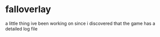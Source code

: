 # falloverlay

a little thing ive been working on since i discovered that the game has a detailed log file

